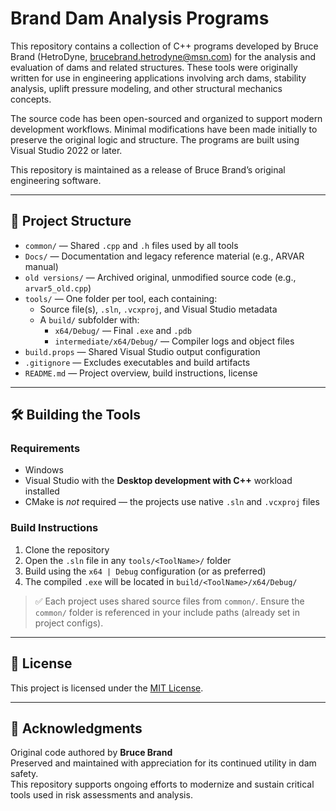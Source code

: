 # Brand Dam Analysis Programs

This repository contains a collection of C++ programs developed by Bruce Brand (HetroDyne, brucebrand.hetrodyne@msn.com) for the analysis and evaluation of dams and related structures. These tools were originally written for use in engineering applications involving arch dams, stability analysis, uplift pressure modeling, and other structural mechanics concepts.

The source code has been open-sourced and organized to support modern development workflows. Minimal modifications have been made initially to preserve the original logic and structure. The programs are built using Visual Studio 2022 or later.

This repository is maintained as a release of Bruce Brand’s original engineering software.

---

## 📁 Project Structure

- `common/` — Shared `.cpp` and `.h` files used by all tools
- `Docs/` — Documentation and legacy reference material (e.g., ARVAR manual)
- `old versions/` — Archived original, unmodified source code (e.g., `arvar5_old.cpp`)
- `tools/` — One folder per tool, each containing:
  - Source file(s), `.sln`, `.vcxproj`, and Visual Studio metadata
  - A `build/` subfolder with:
    - `x64/Debug/` — Final `.exe` and `.pdb`
    - `intermediate/x64/Debug/` — Compiler logs and object files
- `build.props` — Shared Visual Studio output configuration
- `.gitignore` — Excludes executables and build artifacts
- `README.md` — Project overview, build instructions, license

---

## 🛠️ Building the Tools

### Requirements
- Windows
- Visual Studio with the **Desktop development with C++** workload installed
- CMake is *not* required — the projects use native `.sln` and `.vcxproj` files

### Build Instructions
1. Clone the repository
2. Open the `.sln` file in any `tools/<ToolName>/` folder
3. Build using the `x64 | Debug` configuration (or as preferred)
4. The compiled `.exe` will be located in `build/<ToolName>/x64/Debug/`

> ✅ Each project uses shared source files from `common/`. Ensure the `common/` folder is referenced in your include paths (already set in project configs).

---

## 📜 License

This project is licensed under the [MIT License](LICENSE).

---

## 🙏 Acknowledgments

Original code authored by **Bruce Brand**  
Preserved and maintained with appreciation for its continued utility in dam safety.  
This repository supports ongoing efforts to modernize and sustain critical tools used in risk assessments and analysis.
